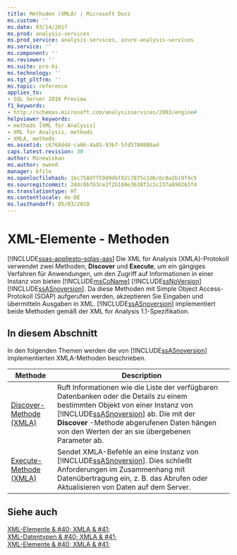 ```yaml
---
title: Methoden (XMLA) | Microsoft Docs
ms.custom: ''
ms.date: 03/14/2017
ms.prod: analysis-services
ms.prod_service: analysis-services, azure-analysis-services
ms.service: ''
ms.component: ''
ms.reviewer: ''
ms.suite: pro-bi
ms.technology: ''
ms.tgt_pltfrm: ''
ms.topic: reference
applies_to:
- SQL Server 2016 Preview
f1_keywords:
- http://schemas.microsoft.com/analysisservices/2003/engine#
helpviewer_keywords:
- methods [XML for Analysis]
- XML for Analysis, methods
- XMLA, methods
ms.assetid: c6768dd4-ca06-4a85-93b7-5fd5700886ad
caps.latest.revision: 30
author: Minewiskan
ms.author: owend
manager: kfile
ms.openlocfilehash: 1bc758d7f59d9dbf82c7875c2d6c6c0a2b19f4c5
ms.sourcegitcommit: 2ddc0bfb3ce2f2b160e3638f1c2c237a898263f4
ms.translationtype: HT
ms.contentlocale: de-DE
ms.lasthandoff: 05/03/2018
---
```

# <a name="xml-elements---methods"></a>XML-Elemente - Methoden
[!INCLUDE[ssas-appliesto-sqlas-aas](../../includes/ssas-appliesto-sqlas-aas.md)]
  Die XML for Analysis (XMLA)-Protokoll verwendet zwei Methoden, **Discover** und **Execute**, um ein gängiges Verfahren für Anwendungen, um den Zugriff auf Informationen in einer Instanz von bieten [!INCLUDE[msCoName](../../includes/msconame-md.md)] [!INCLUDE[ssNoVersion](../../includes/ssnoversion-md.md)] [!INCLUDE[ssASnoversion](../../includes/ssasnoversion-md.md)]. Da diese Methoden mit Simple Object Access-Protokoll (SOAP) aufgerufen werden, akzeptieren Sie Eingaben und übermitteln Ausgaben in XML. [!INCLUDE[ssASnoversion](../../includes/ssasnoversion-md.md)] implementiert beide Methoden gemäß der XML for Analysis 1.1-Spezifikation.  
  
## <a name="in-this-section"></a>In diesem Abschnitt  
 In den folgenden Themen werden die von [!INCLUDE[ssASnoversion](../../includes/ssasnoversion-md.md)] implementierten XMLA-Methoden beschrieben.  
  
|Methode|Description|  
|------------|-----------------|  
|[Discover-Methode &#40;XMLA&#41;](../../analysis-services/xmla/xml-elements-methods-discover.md)|Ruft Informationen wie die Liste der verfügbaren Datenbanken oder die Details zu einem bestimmten Objekt von einer Instanz von [!INCLUDE[ssASnoversion](../../includes/ssasnoversion-md.md)] ab. Die mit der **Discover** -Methode abgerufenen Daten hängen von den Werten der an sie übergebenen Parameter ab.|  
|[Execute-Methode &#40;XMLA&#41;](../../analysis-services/xmla/xml-elements-methods-execute.md)|Sendet XMLA-Befehle an eine Instanz von [!INCLUDE[ssASnoversion](../../includes/ssasnoversion-md.md)]. Dies schließt Anforderungen im Zusammenhang mit Datenübertragung ein, z. B. das Abrufen oder Aktualisieren von Daten auf dem Server.|  
  
## <a name="see-also"></a>Siehe auch  
 [XML-Elemente & #40; XMLA & #41;](http://msdn.microsoft.com/library/40ab2360-efb6-4ba6-bf23-e84964e51008)   
 [XML-Datentypen & #40; XMLA & #41;](../../analysis-services/xmla/xml-data-types/xml-data-types-xmla.md)   
 [XML-Elemente & #40; XMLA & #41;](http://msdn.microsoft.com/library/40ab2360-efb6-4ba6-bf23-e84964e51008)  
  
  
